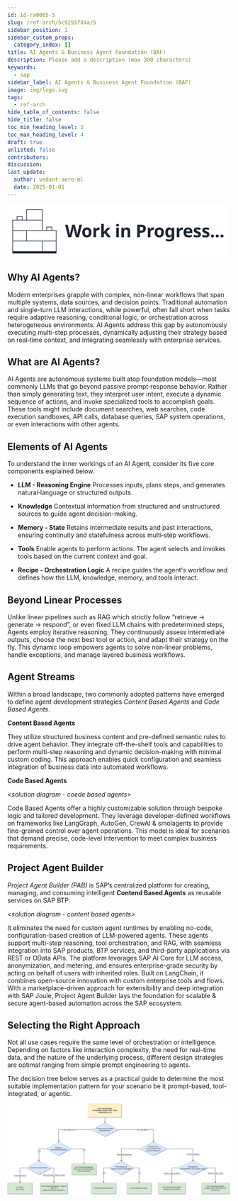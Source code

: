 ```yaml
---
id: id-ra0005-5
slug: /ref-arch/5c9255f84a/5
sidebar_position: 1
sidebar_custom_props:
  category_index: []
title: AI Agents & Business Agent Foundation (BAF)
description: Please add a description (max 300 characters)
keywords:
  - sap
sidebar_label: AI Agents & Business Agent Foundation (BAF)
image: img/logo.svg
tags:
  - ref-arch
hide_table_of_contents: false
hide_title: false
toc_min_heading_level: 2
toc_max_heading_level: 4
draft: true
unlisted: false
contributors: 
discussion: 
last_update:
  author: vedant-aero-ml
  date: 2025-01-01
---
```


<em>![Work In Progress](../../../images/wip1.svg)</em>

## Why AI Agents?
Modern enterprises grapple with complex, non-linear workflows that span multiple systems, data sources, and decision points. Traditional automation and single-turn LLM interactions, while powerful, often fall short when tasks require adaptive reasoning, conditional logic, or orchestration across heterogeneous environments. AI Agents address this gap by autonomously executing multi-step processes, dynamically adjusting their strategy based on real‑time context, and integrating seamlessly with enterprise services.

## What are AI Agents?
AI Agents are autonomous systems built atop foundation models—most commonly LLMs that go beyond passive prompt‑response behavior. Rather than simply generating text, they interpret user intent, execute a dynamic sequence of actions, and invoke specialized tools to accomplish goals. These tools might include document searches, web searches, code execution sandboxes, API calls, database queries, SAP system operations, or even interactions with other agents.

## Elements of AI Agents
To understand the inner workings of an AI Agent, consider its five core components explained below.

- **LLM - Reasoning Engine**
Processes inputs, plans steps, and generates natural‑language or structured outputs.

- **Knowledge**
Contextual information from structured and unstructured sources to guide agent decision-making.

- **Memory - State**
Retains intermediate results and past interactions, ensuring continuity and statefulness across multi‑step workflows.

- **Tools**
Enable agents to perform actions. The agent selects and invokes tools based on the current context and goal.

- **Recipe - Orchestration Logic**
A recipe guides the agent's workflow and defines how the LLM, knowledge, memory, and tools interact.

## Beyond Linear Processes

Unlike linear pipelines such as RAG which strictly follow “retrieve → generate → respond”, or even fixed LLM chains with predetermined steps, Agents employ iterative reasoning. They continuously assess intermediate outputs, choose the next best tool or action, and adapt their strategy on the fly. This dynamic loop empowers agents to solve non‑linear problems, handle exceptions, and manage layered business workflows.

## Agent Streams

Within a broad landscape, two commonly adopted patterns have emerged to define agent development strategies *Content Based Agents* and *Code Based Agents*.

**Content Based Agents**

They utilize structured business content and pre-defined semantic rules to drive agent behavior. They integrate off-the-shelf tools and capabilities to perform multi-step reasoning and dynamic decision-making with minimal custom coding. This approach enables quick configuration and seamless integration of business data into automated workflows.

**Code Based Agents**

*<solution diagram - coede based agents>*

Code Based Agents offer a highly customizable solution through bespoke logic and tailored development. They leverage developer-defined workflows on frameworks like LangGraph, AutoGen, CrewAI & smolagents to provide fine-grained control over agent operations. This model is ideal for scenarios that demand precise, code-level intervention to meet complex business requirements.

## Project Agent Builder

*Project Agent Builder (PAB)* is SAP’s centralized platform for creating, managing, and consuming intelligent **Contend Based Agents** as reusable services on SAP BTP.

*<solution diagram - content based agents>*

It eliminates the need for custom agent runtimes by enabling no-code, configuration-based creation of LLM-powered agents. These agents support multi-step reasoning, tool orchestration, and RAG, with seamless integration into SAP products, BTP services, and third-party applications via REST or OData APIs. The platform leverages SAP AI Core for LLM access, anonymization, and metering, and ensures enterprise-grade security by acting on behalf of users with inherited roles. Built on LangChain, it combines open-source innovation with custom enterprise tools and flows. With a marketplace-driven approach for extensibility and deep integration with SAP Joule, Project Agent Builder lays the foundation for scalable & secure agent-based automation across the SAP ecosystem.

## Selecting the Right Approach

Not all use cases require the same level of orchestration or intelligence. Depending on factors like interaction complexity, the need for real-time data, and the nature of the underlying process, different design strategies are optimal ranging from simple prompt engineering to agents.

The decision tree below serves as a practical guide to determine the most suitable implementation pattern for your scenario be it prompt-based, tool-integrated, or agentic.

![Agent Design Decision Tree](../../images/Agent_FD.png)


